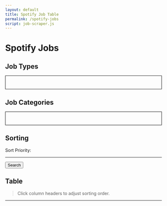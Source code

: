 ```yaml
---
layout: default
title: Spotify Job Table
permalink: /spotify-jobs
script: job-scraper.js
---
```


# Spotify Jobs

## Job Types

<div style="border:1px solid black; margin-bottom: 1em; padding: 1em">
    <form id="jobTypes"></form>
</div>

## Job Categories

<div style="border:1px solid black; margin-bottom: 1em; padding: 1em">
    <form id="jobCategories" onchange=""></form>
</div>

## Sorting

<p id="sortPriority">Sort Priority:</p>
<div id="reverseSortDiv"></div>

---

<button type="button" class="btn btn-primary" id="searchBtn">Search</button>

## Table

> Click column headers to adjust sorting order.

<div id="box"></div>

---

<p id="statsP"></p>
